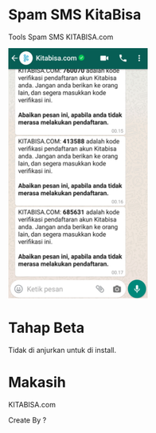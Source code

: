 # Spam SMS KitaBisa
Tools Spam SMS KITABISA.com

<img src="20200118_003506.jpg" weight="500" height="500"/>

# Tahap Beta
Tidak di anjurkan untuk di install.

# Makasih
KITABISA.com

Create By ?
